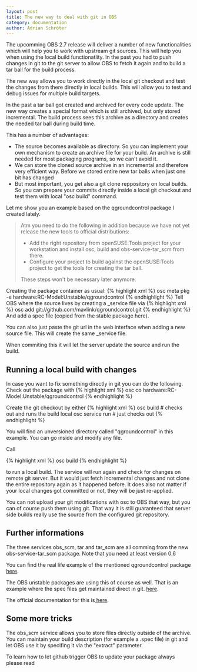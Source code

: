 ```yaml
---
layout: post
title: The new way to deal with git in OBS
category: documentation
author: Adrian Schröter
---
```


The upcomming OBS 2.7 release will deliver a number of new functionalities
which will help you to work with upstream git sources. This will help you
when using the local build functionatlity. In the past you had to push changes in git 
to the git server to allow OBS to fetch it again and to build a tar ball for
the build process.

The new way allows you to work directly in the local git checkout and test the 
changes from there directly in local builds. This will allow you to test and
debug issues for multiple build targets.

In the past a tar ball got created and archived for every code update.
The new way creates a special format which is still archived, but only 
stored incremental. The build process sees this archive as a directory
and creates the needed tar ball during build time.

This has a number of advantages:

* The source becomes available as directory. So you can implement your own mechanism to create an archive file for your build. An archive is still needed for most packaging programs, so we can't avoid it.
* We can store the cloned source archive in an incremental and therefore
  very efficient way. Before we stored entire new tar balls when just
  one bit has changed
* But most important, you get also a git clone reppository on local builds.
  So you can prepare your commits directly inside a local git checkout
  and test them with local "osc build" command.

Let me show you an example based on the qgroundcontrol package I created lately.

> Atm you need to do the following in addition because we have not yet
> release the new tools to official distributions:
> 
> * Add the right repository from openSUSE:Tools project for your workstation and install osc, build and obs-service-tar_scm from there.
> * Configure your project to build against the openSUSE:Tools project
  to get the tools for creating the tar ball.
> 
> These steps won't be necessary later anymore.

Creating the package container as usual:
{% highlight xml %}
 osc meta pkg -e hardware:RC-Model:Unstable/qgroundcontrol
{% endhighlight %}
Tell OBS where the source lives by creating a _service file via
{% highlight xml %}
 osc add git://github.com/mavlink/qgroundcontrol.git
{% endhighlight %}
And add a spec file (copied from the stable package here).

You can also just paste the git url in the web interface when adding a new source file.
This will create the same _service file.

When commiting this it will let the server update the source and run the build.

Running a local build with changes
----------------------------------

In case you want to fix something directly in git you can do the following. Check out
the package with
{% highlight xml %}
  osc co hardware:RC-Model:Unstable/qgroundcontrol
{% endhighlight %}

Create the git checkout by either
{% highlight xml %}
 osc build          # checks out and runs the build local
 osc service run    # just checks out
{% endhighlight %}


You will find an unversioned directory called "qgroundcontrol" in this example.
You can go inside and modify any file.

Call 

{% highlight xml %}
 osc build 
{% endhighlight %}

to run a local build. The service will run again and check for changes on
remote git server. But it would just fetch incremental changes and not clone the entire 
repository again as it happened before.  It does also not matter if your local changes
got committed or not, they will be just re-applied.

You can not upload your git modifications with osc to OBS that way, but you can of course push 
them using git. That way it is still guaranteed that server side builds really use the
source from the configured git repository.

Further informations
--------------------

The three services obs_scm, tar and tar_scm are all comming from the new obs-service-tar_scm
package. Note that you need at least version 0.6

You can find the real life example of the mentioned qgroundcontrol package 
<a 
href="https://build.opensuse.org/package/show/hardware:RC-Model:Unstable/qgroundcontrol">
here</a>.

The OBS unstable packages are using this of course as well. That is an example where the
spec files get maintained direct in git.
<a 
href="https://build.opensuse.org/package/show/OBS:Server:Unstable/obs-server">
here</a>.

The official documentation for this is<a 
href="http://openbuildservice.org/help/manuals/obs-reference-guide/cha.obs.concepts.html#concept_scm_integration">
here</a>.

Some more tricks
----------------

The obs_scm service allows you to store files directly outside of the archive. You can
maintain your build description (for example a .spec file) in git and let OBS use it by
specifing it via the "extract" parameter.

To learn how to let github trigger OBS to update your package always please read

